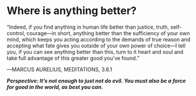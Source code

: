 # Where is anything better?

“Indeed, if you find anything in human life better than justice, truth, self-control, courage—in short, anything better than the sufficiency of your own mind, which keeps you acting according to the demands of true reason and accepting what fate gives you outside of your own power of choice—I tell you, if you can see anything better than this, turn to it heart and soul and take full advantage of this greater good you’ve found.”

—MARCUS AURELIUS, MEDITATIONS, 3.6.1

***Perspective: It’s not enough to just not do evil. You must also be a force for good in the world, as best you can.***
